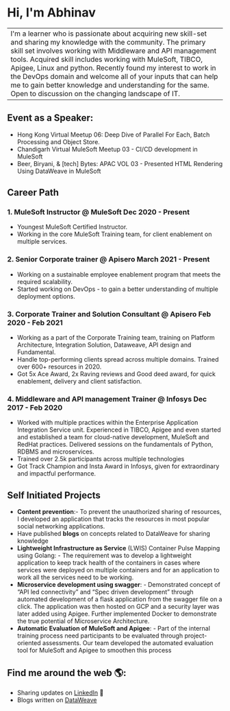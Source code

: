 # Hi, I'm Abhinav


<table >
  <tr>    
    <td> I'm a learner who is passionate about acquiring new skill-set and sharing my knowledge with the community. The primary skill set involves working with Middleware and API management tools. Acquired skill includes working with MuleSoft, TIBCO, Apigee, Linux and python. Recently found my interest to work in the DevOps domain and welcome all of your inputs that can help me to gain better knowledge and understanding for the same. Open to discussion on the changing landscape of IT.</td>    
  </tr>
</table>




## Event as a Speaker:
- Hong Kong Virtual Meetup 06: Deep Dive of Parallel For Each, Batch Processing and Object Store.
- Chandigarh Virtual MuleSoft Meetup 03 - CI/CD development in MuleSoft
- Beer, Biryani, & \[tech] Bytes: APAC VOL 03 - Presented HTML Rendering Using DataWeave in MuleSoft


## Career Path

### 1. MuleSoft Instructor @ MuleSoft Dec 2020 - Present 
- Youngest MuleSoft Certified Instructor. 
- Working in the core MuleSoft Training team, for client enablement on multiple services.

### 2. Senior Corporate trainer @ Apisero March 2021 - Present 
- Working on a sustainable employee enablement program that meets the required scalability. 
- Started working on DevOps - to gain a better understanding of multiple deployment options.

### 3. Corporate Trainer and Solution Consultant @ Apisero Feb 2020 - Feb 2021 
- Working as a part of the Corporate Training team, training on Platform Architecture, Integration Solution, Dataweave, API design and Fundamental. 
- Handle top-performing clients spread across multiple domains. Trained over 600+ resources in 2020. 
- Got 5x Ace Award, 2x Raving reviews and Good deed award, for quick enablement, delivery and client satisfaction. 

### 4. Middleware and API management Trainer @ Infosys Dec 2017 - Feb 2020 
- Worked with multiple practices within the Enterprise Application Integration Service unit. Experienced in TIBCO, Apigee and even started and established a team for cloud-native development, MuleSoft and RedHat practices. Delivered sessions on the fundamentals of Python, RDBMS and microservices. 
- Trained over 2.5k participants across multiple technologies 
- Got Track Champion and Insta Award in Infosys, given for extraordinary and impactful performance.

## Self Initiated Projects
- **Content prevention**:- To prevent the unauthorized sharing of resources, I developed an application that tracks the resources in most popular social networking applications.
- Have published **blogs** on concepts related to DataWeave for sharing knowledge 
- **Lightweight Infrastructure as Service** (LWIS) Container Pulse Mapping using Golang: - The requirement was to develop a lightweight application to keep track health of the containers in cases where services were deployed on multiple containers and for an application to work all the services need to be working. 
- **Microservice development using swagger**: - Demonstrated concept of “API led connectivity” and “Spec driven development” through automated development of a flask application from the swagger file on a click. The application was then hosted on GCP and a security layer was later added using Apigee. Further implemented Docker to demonstrate the true potential of Microservice Architecture. 
- **Automatic Evaluation of MuleSoft and Apigee**: - Part of the internal training process need participants to be evaluated through project-oriented assessments. Our team developed the automated evaluation tool for MuleSoft and Apigee to smoothen this process


## Find me around the web 🌎: 
- Sharing updates on <a href="https://www.linkedin.com/in/abhinav-patel">LinkedIn</a> 💼
- Blogs written on <a href="https://www.apisero.com/?s=abhinav"> DataWeave </a>
